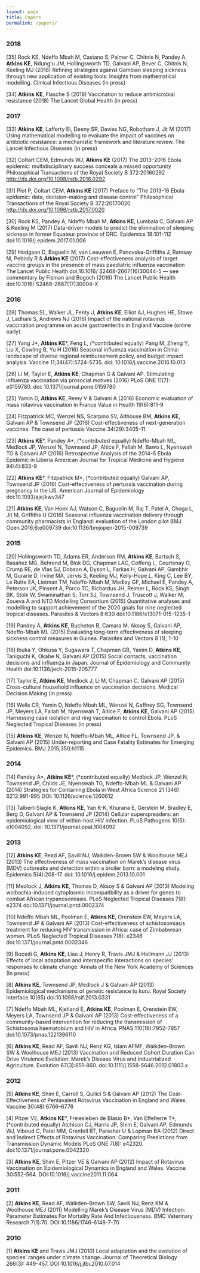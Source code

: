 ```yaml
---
layout: page
title: Papers
permalink: /papers/
---
```


### 2018

[35] Rock KS, Ndeffo Mbah M,  Castano S, Palmer C, Chitnis N, Pandey A, **Atkins KE**, Ndung'u JM, Hollingsworth TD, Galvani AP, Bever C, Chitnis N, Keeling MJ (2018) Refining strategies against Gambian sleeping sickness through new application of existing tools: Insights from mathematical modelling. Clinical Infectious Diseases (in press)

[34] **Atkins KE**, Flasche S (2018) Vaccination to reduce antimicrobial resistance (2018) The Lancet Global Health (in press)

### 2017

[33] **Atkins KE**, Lafferty EI, Deeny SR, Davies NG, Robotham J, Jit M (2017) Using mathematical modelling to evaluate the impact of vaccines on antibiotic resistance: a mechanistic framework and literature review. The Lancet Infectious Diseases (in press)

[32] Coltart CEM, Edmunds WJ, **Atkins KE** (2017) The 2013–2016 Ebola epidemic: multidisciplinary success conceals a missed opportunity Philosophical Transactions of the Royal Society B 372:20160292 http://dx.doi.org/10.1098/rstb.2016.0292

[31] Piot P, Coltart CEM, **Atkins KE** (2017) Preface to “The 2013-16 Ebola epidemic: data, decision-making and disease control” Philosophical Transactions of the Royal Society B 372:20170020 http://dx.doi.org/10.1098/rstb.2017.0020

[30] Rock KS, Pandey A, Ndeffo Mbah M, **Atkins KE**, Lumbala C, Galvani AP & Keeling M (2017) Data-driven models to predict the elimination of sleeping sickness in former Equateur province of DRC. Epidemics 18:101-112 doi:10.1016/j.epidem.2017.01.006

[29] Hodgson D, Baguelin M, van Leeuwen E, Panovska-Griffiths J, Ramsay M, Pebody R & **Atkins KE** (2017) Cost-effectiveness analysis of target vaccine groups in the presence of mass paediatric influenza vaccination The Lancet Public Health doi:10.1016/ S2468-2667(16)30044-5
— see commentary by Fisman and Bogoch (2016) The Lancet Public Health doi:10.1016/ S2468-2667(17)30004-X

### 2016

[28] Thomas SL, Walker JL, Fenty J, **Atkins KE**, Elliot AJ, Hughes HE, Stowe J, Ladhani S, Andrews NJ (2016) Impact of the national rotavirus vaccination programme on acute gastroenteritis in England Vaccine (online early)

[27] Yang J\*, **Atkins KE**\*, Feng L, (\*contributed equally) Pang M, Zheng Y, Liu X, Cowling B, Yu H (2016) Seasonal influenza vaccination in China: landscape of diverse regional reimbursement policy, and budget impact analysis. Vaccine 11;34(47):5724-5735. doi: 10.1016/j.vaccine.2016.10.013

[26] Li M, Taylor E, **Atkins KE**, Chapman G & Galvani AP. Stimulating influenza vaccination via prosocial motives (2016) PLoS ONE 11(7): e0159780. doi: 10.1371/journal.pone.0159780

[25] Yamin D, **Atkins KE**, Remy V & Galvani A (2016) Economic evaluation of mass rotavirus vaccination in France Value in Health 19(6):811-9

[24] Fitzpatrick MC, Wenzel NS, Scarpino SV, Althouse BM, **Atkins KE**, Galvani AP & Townsend JP (2016) Cost-effectiveness of next-generation vaccines: The case of pertussis Vaccine 34(29):3405-11

[23] **Atkins KE**\*, Pandey A\*, (\*contributed equally) Ndeffo-Mbah ML, Medlock JP, Wenzel N, Townsend JP, Altice F, Fallah M, Bawo L, Nyenswah TG & Galvani AP (2016) Retrospective Analysis of the 2014–5 Ebola Epidemic in Liberia American Journal for Tropical Medicine and Hygiene 94(4):833-9

[22] **Atkins KE**\*, Fitzpatrick M\*, (\*contributed equally) Galvani AP, Townsend JP (2016) Cost-effectiveness of pertussis vaccination during pregnancy in the US. American Journal of Epidemiology  doi:10.1093/aje/kwv347

[21] **Atkins KE**, Van Hoek AJ, Watson C, Baguelin M, Raj T, Patel A, Choga L, Jit M, Griffiths U (2016) Seasonal influenza vaccination delivery through community pharmacists in England: evaluation of the London pilot BMJ Open 2016;6:e009739 doi:10.1136/bmjopen-2015-009739

### 2015

[20] Hollingsworth TD, Adams ER, Anderson RM, **Atkins KE**, Bartsch S, Basáñez MG, Behrend M, Blok DG, Chapman LAC, Coffeng L, Courtenay O, Crump RE, de Vlas SJ, Dobson A, Dyson L, Farkas H, Galvani AP, Gambhir M, Gurarie D, Irvine MA, Jervis S, Keeling MJ, Kelly-Hope L, King C, Lee BY, Le Rutte EA, Lietman TM, Ndeffo-Mbah M, Medley GF, Michael E, Pandey A, Peterson JK, Pinsent A, Porco TC, Richardus JH, Reimer L, Rock KS, Singh BK, Stolk W, Swaminathan S, Torr SJ, Townsend J, Truscott J, Walker M, Zoueva A and NTD Modelling Consortium (2015) Quantitative analyses and modelling to support achievement of the 2020 goals for nine neglected tropical diseases. Parasites & Vectors 8:630  doi:10.1186/s13071-015-1235-1

[19] Pandey A, **Atkins KE**, Bucheton B, Camara M, Aksoy S, Galvani AP, Ndeffo-Mbah ML (2015) Evaluating long-term effectiveness of sleeping sickness control measures in Guinea. Parasites and Vectors 8 (1), 1-10

[18] Ibuka Y, Ohkusa Y, Sugawara T, Chapman GB, Yamin D, **Atkins KE**, Taniguchi K, Okabe N, Galvani AP (2015) Social contacts, vaccination decisions and influenza in Japan. Journal of Epidemiology and Community Health doi:10.1136/jech-2015-205777

[17] Taylor E, **Atkins KE**, Medlock J, Li M, Chapman C, Galvani AP (2015) Cross-cultural household influence on vaccination decisions. Medical Decision Making (in press)

[16] Wells CR, Yamin D, Ndeffo Mbah ML, Wenzel N, Gaffney SG, Townsend JP, Meyers LA, Fallah M, Nyenswah T, Altice F, **Atkins KE**, Galvani AP (2015) Harnessing case isolation and ring vaccination to control Ebola. PLoS Neglected Tropical Diseases (in press)

[15] **Atkins KE**, Wenzel N, Ndeffo-Mbah ML, Altice FL, Townsend JP, & Galvani AP (2015) Under-reporting and Case Fatality Estimates for Emerging Epidemics. BMJ 2015;350:h1115

### 2014

[14] Pandey A\*, **Atkins KE**\*, (\*contributed equally) Medlock JP, Wenzel N, Townsend JP, Childs JE, Nyenswah TG, Ndeffo-Mbah ML & Galvani AP (2014) Strategies for Containing Ebola in West Africa Science  21 (346) 6212:991-995 DOI: 10.1126/science.1260612

[13] Talbert-Slagle K, **Atkins KE**, Yan K-K, Khurana E, Gerstein M, Bradley E, Berg D, Galvani AP & Townsend JP (2014) Cellular superspreaders: an epidemiological view of within-host HIV infection. PLoS Pathogens 10(5): e1004092. doi: 10.1371/journal.ppat.1004092

### 2013

[12] **Atkins KE**, Read AF, Savill NJ, Walkden-Brown SW & Woolhouse MEJ (2013) The effectiveness of mass vaccination on Marek’s disease virus (MDV) outbreaks and detection within a broiler barn: a modeling study. Epidemics 5(4):208-17. doi: 10.1016/j.epidem.2013.10.001

[11] Medlock J, **Atkins KE**, Thomas D, Aksoy S & Galvani AP (2013) Modeling wolbachia-induced cytoplasmic incompatibility as a driver for genes to combat African trypanosomiasis.  PLoS Neglected Tropical Diseases 7(8): e2374 doi:10.1371/journal.pntd.0002374

[10] Ndeffo Mbah ML, Poolman E, **Atkins KE**, Orenstein EW, Meyers LA, Townsend JP & Galvani AP (2013) Cost-effectiveness of schistosomiasis treatment for reducing HIV transmission in Africa: case of Zimbabwean women.  PLoS Neglected Tropical Diseases 7(8): e2346 doi:10.1371/journal.pntd.0002346

[9] Bocedi G, **Atkins KE**, Liao J, Henry R, Travis JMJ & Hellmann JJ (2013) Effects of local adaptation and interspecific interactions on species’ responses to climate change.  Annals of the New York Academy of Sciences (In press)

[8] **Atkins KE**, Townsend JP, Medlock J & Galvani AP (2013) Epidemiological mechanisms of genetic resistance to kuru.  Royal Society Interface 10(85) doi:10.1098/rsif.2013.0331

[7] Ndeffo Mbah ML, Kjetland E, **Atkins KE**, Poolman E, Orenstein EW, Meyers LA, Townsend JP & Galvani AP (2013) Cost-effectiveness of a community-based intervention for reducing the transmission of Schistosoma haematobium and HIV in Africa.  PNAS 110(19):7952-7957 doi:10.1073/pnas.1221396110

[6] **Atkins KE**, Read AF, Savill NJ, Renz KG, Islam AFMF, Walkden-Brown SW & Woolhouse MEJ (2013) Vaccination and Reduced Cohort Duration Can Drive Virulence Evolution: Marek’s Disease Virus and Industrialized Agriculture.  Evolution 67(3):851-860. doi:10.1111/j.1558-5646.2012.01803.x

### 2012
[5] **Atkins KE**, Shim E, Carroll S, Quilici S & Galvani AP (2012) The Cost-Effectiveness of Pentavalent Rotavirus Vaccination in England and Wales. Vaccine 30(48):6766–6776

[4] Pitzer VE, **Atkins KE**\*, Freiesleben de Blasio B\*, Van Effelterre T\*,(\*contributed equally) Atchison CJ, Harris JP, Shim E, Galvani AP, Edmunds WJ, Viboud C, Patel MM, Grenfell BT, Parashar U & Lopman BA (2012) Direct and Indirect Effects of Rotavirus Vaccination: Comparing Predictions from Transmission Dynamic Models PLoS ONE 7(8): e42320. doi:10.1371/journal.pone.0042320

[3] **Atkins KE**, Shim E, Pitzer VE & Galvani AP (2012) Impact of Rotavirus Vaccination on
Epidemiological Dynamics in England and Wales. Vaccine 30:552-564.  DOI:10.1016/j.vaccine2011.11.064

### 2011

[2] **Atkins KE**, Read AF, Walkden-Brown SW, Savill NJ, Renz KM & Woolhouse MEJ  (2011)
Modelling Marek’s Disease Virus (MDV) Infection: Parameter Estimates For Mortality Rate
And Infectiousness.  BMC Veterinary Research 7(1):70. DOI:10.1186/1746-6148-7-70

### 2010

[1] **Atkins KE** and Travis JMJ (2010) Local adaptation and the evolution of species’ ranges under climate change.  Journal of Theoretical Biology 266(3): 449-457. DOI:10.1016/j.jtbi.2010.07.014